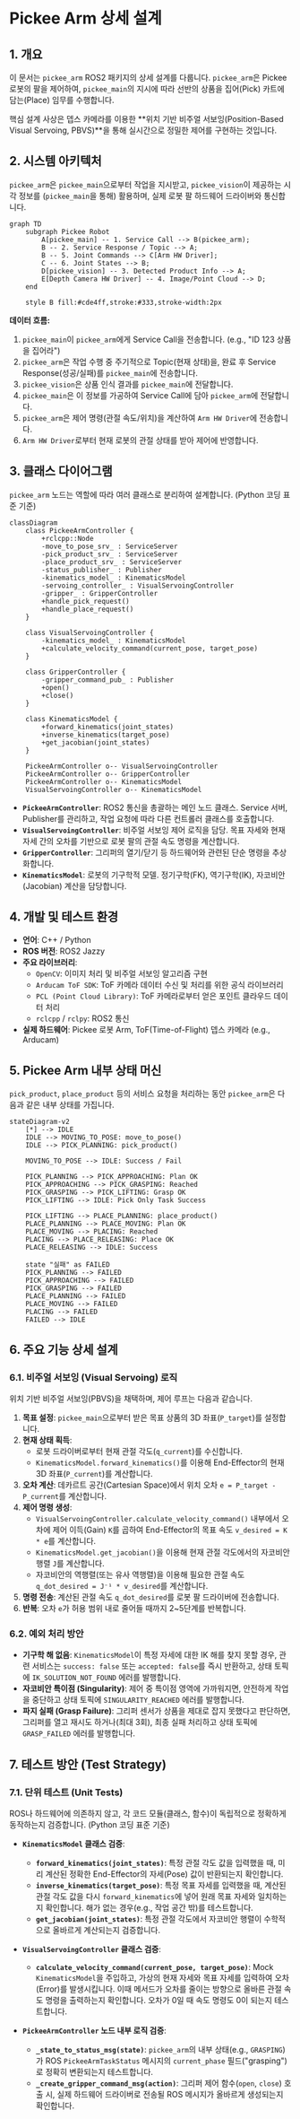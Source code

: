 # Pickee Arm 상세 설계

## 1. 개요

이 문서는 `pickee_arm` ROS2 패키지의 상세 설계를 다룹니다. `pickee_arm`은 Pickee 로봇의 팔을 제어하여, `pickee_main`의 지시에 따라 선반의 상품을 집어(Pick) 카트에 담는(Place) 임무를 수행합니다.

핵심 설계 사상은 뎁스 카메라를 이용한 **위치 기반 비주얼 서보잉(Position-Based Visual Servoing, PBVS)**을 통해 실시간으로 정밀한 제어를 구현하는 것입니다.

## 2. 시스템 아키텍처

`pickee_arm`은 `pickee_main`으로부터 작업을 지시받고, `pickee_vision`이 제공하는 시각 정보를 (`pickee_main`을 통해) 활용하며, 실제 로봇 팔 하드웨어 드라이버와 통신합니다.

```mermaid
graph TD
    subgraph Pickee Robot
        A[pickee_main] -- 1. Service Call --> B(pickee_arm);
        B -- 2. Service Response / Topic --> A;
        B -- 5. Joint Commands --> C[Arm HW Driver];
        C -- 6. Joint States --> B;
        D[pickee_vision] -- 3. Detected Product Info --> A;
        E[Depth Camera HW Driver] -- 4. Image/Point Cloud --> D;
    end

    style B fill:#cde4ff,stroke:#333,stroke-width:2px
```

**데이터 흐름:**

1.  `pickee_main`이 `pickee_arm`에게 Service Call을 전송합니다. (e.g., "ID 123 상품을 집어라")
2.  `pickee_arm`은 작업 수행 중 주기적으로 Topic(현재 상태)을, 완료 후 Service Response(성공/실패)를 `pickee_main`에 전송합니다.
3.  `pickee_vision`은 상품 인식 결과를 `pickee_main`에 전달합니다.
4.  `pickee_main`은 이 정보를 가공하여 Service Call에 담아 `pickee_arm`에 전달합니다.
5.  `pickee_arm`은 제어 명령(관절 속도/위치)을 계산하여 `Arm HW Driver`에 전송합니다.
6.  `Arm HW Driver`로부터 현재 로봇의 관절 상태를 받아 제어에 반영합니다.

## 3. 클래스 다이어그램

`pickee_arm` 노드는 역할에 따라 여러 클래스로 분리하여 설계합니다. (Python 코딩 표준 기준)

```mermaid
classDiagram
    class PickeeArmController {
        +rclcpp::Node
        -move_to_pose_srv_ : ServiceServer
        -pick_product_srv_ : ServiceServer
        -place_product_srv_ : ServiceServer
        -status_publisher_ : Publisher
        -kinematics_model_ : KinematicsModel
        -servoing_controller_ : VisualServoingController
        -gripper_ : GripperController
        +handle_pick_request()
        +handle_place_request()
    }

    class VisualServoingController {
        -kinematics_model_ : KinematicsModel
        +calculate_velocity_command(current_pose, target_pose)
    }

    class GripperController {
        -gripper_command_pub_ : Publisher
        +open()
        +close()
    }

    class KinematicsModel {
        +forward_kinematics(joint_states)
        +inverse_kinematics(target_pose)
        +get_jacobian(joint_states)
    }

    PickeeArmController o-- VisualServoingController
    PickeeArmController o-- GripperController
    PickeeArmController o-- KinematicsModel
    VisualServoingController o-- KinematicsModel
```

-   **`PickeeArmController`**: ROS2 통신을 총괄하는 메인 노드 클래스. Service 서버, Publisher를 관리하고, 작업 요청에 따라 다른 컨트롤러 클래스를 호출합니다.
-   **`VisualServoingController`**: 비주얼 서보잉 제어 로직을 담당. 목표 자세와 현재 자세 간의 오차를 기반으로 로봇 팔의 관절 속도 명령을 계산합니다.
-   **`GripperController`**: 그리퍼의 열기/닫기 등 하드웨어와 관련된 단순 명령을 추상화합니다.
-   **`KinematicsModel`**: 로봇의 기구학적 모델. 정기구학(FK), 역기구학(IK), 자코비안(Jacobian) 계산을 담당합니다.

## 4. 개발 및 테스트 환경
- **언어**: C++ / Python
- **ROS 버전**: ROS2 Jazzy
- **주요 라이브러리**:
  - `OpenCV`: 이미지 처리 및 비주얼 서보잉 알고리즘 구현
  - `Arducam ToF SDK`: ToF 카메라 데이터 수신 및 처리를 위한 공식 라이브러리
  - `PCL (Point Cloud Library)`: ToF 카메라로부터 얻은 포인트 클라우드 데이터 처리
  - `rclcpp` / `rclpy`: ROS2 통신
- **실제 하드웨어**: Pickee 로봇 Arm, ToF(Time-of-Flight) 뎁스 카메라 (e.g., Arducam)

## 5. Pickee Arm 내부 상태 머신

`pick_product`, `place_product` 등의 서비스 요청을 처리하는 동안 `pickee_arm`은 다음과 같은 내부 상태를 가집니다.

```mermaid
stateDiagram-v2
    [*] --> IDLE
    IDLE --> MOVING_TO_POSE: move_to_pose()
    IDLE --> PICK_PLANNING: pick_product()
    
    MOVING_TO_POSE --> IDLE: Success / Fail

    PICK_PLANNING --> PICK_APPROACHING: Plan OK
    PICK_APPROACHING --> PICK_GRASPING: Reached
    PICK_GRASPING --> PICK_LIFTING: Grasp OK
    PICK_LIFTING --> IDLE: Pick Only Task Success
    
    PICK_LIFTING --> PLACE_PLANNING: place_product()
    PLACE_PLANNING --> PLACE_MOVING: Plan OK
    PLACE_MOVING --> PLACING: Reached
    PLACING --> PLACE_RELEASING: Place OK
    PLACE_RELEASING --> IDLE: Success

    state "실패" as FAILED
    PICK_PLANNING --> FAILED
    PICK_APPROACHING --> FAILED
    PICK_GRASPING --> FAILED
    PLACE_PLANNING --> FAILED
    PLACE_MOVING --> FAILED
    PLACING --> FAILED
    FAILED --> IDLE
```

## 6. 주요 기능 상세 설계

### 6.1. 비주얼 서보잉 (Visual Servoing) 로직

위치 기반 비주얼 서보잉(PBVS)을 채택하며, 제어 루프는 다음과 같습니다.

1.  **목표 설정**: `pickee_main`으로부터 받은 목표 상품의 3D 좌표(`P_target`)를 설정합니다.
2.  **현재 상태 획득**:
    -   로봇 드라이버로부터 현재 관절 각도(`q_current`)를 수신합니다.
    -   `KinematicsModel.forward_kinematics()`를 이용해 End-Effector의 현재 3D 좌표(`P_current`)를 계산합니다.
3.  **오차 계산**: 데카르트 공간(Cartesian Space)에서 위치 오차 `e = P_target - P_current`를 계산합니다.
4.  **제어 명령 생성**:
    -   `VisualServoingController.calculate_velocity_command()` 내부에서 오차에 제어 이득(Gain) `K`를 곱하여 End-Effector의 목표 속도 `v_desired = K * e`를 계산합니다.
    -   `KinematicsModel.get_jacobian()`을 이용해 현재 관절 각도에서의 자코비안 행렬 `J`를 계산합니다.
    -   자코비안의 역행렬(또는 유사 역행렬)을 이용해 필요한 관절 속도 `q_dot_desired = J⁻¹ * v_desired`를 계산합니다.
5.  **명령 전송**: 계산된 관절 속도 `q_dot_desired`를 로봇 팔 드라이버에 전송합니다.
6.  **반복**: 오차 `e`가 허용 범위 내로 줄어들 때까지 2~5단계를 반복합니다.

### 6.2. 예외 처리 방안

-   **기구학 해 없음**: `KinematicsModel`이 특정 자세에 대한 IK 해를 찾지 못할 경우, 관련 서비스는 `success: false` 또는 `accepted: false`를 즉시 반환하고, 상태 토픽에 `IK_SOLUTION_NOT_FOUND` 에러를 발행합니다.
-   **자코비안 특이점 (Singularity)**: 제어 중 특이점 영역에 가까워지면, 안전하게 작업을 중단하고 상태 토픽에 `SINGULARITY_REACHED` 에러를 발행합니다.
-   **파지 실패 (Grasp Failure)**: 그리퍼 센서가 상품을 제대로 잡지 못했다고 판단하면, 그리퍼를 열고 재시도 하거나(최대 3회), 최종 실패 처리하고 상태 토픽에 `GRASP_FAILED` 에러를 발행합니다.

## 7. 테스트 방안 (Test Strategy)

### 7.1. 단위 테스트 (Unit Tests)
ROS나 하드웨어에 의존하지 않고, 각 코드 모듈(클래스, 함수)이 독립적으로 정확하게 동작하는지 검증합니다. (Python 코딩 표준 기준)

-   **`KinematicsModel` 클래스 검증**:
    -   **`forward_kinematics(joint_states)`**: 특정 관절 각도 값을 입력했을 때, 미리 계산된 정확한 End-Effector의 자세(Pose) 값이 반환되는지 확인합니다.
    -   **`inverse_kinematics(target_pose)`**: 특정 목표 자세를 입력했을 때, 계산된 관절 각도 값을 다시 `forward_kinematics`에 넣어 원래 목표 자세와 일치하는지 확인합니다. 해가 없는 경우(e.g., 작업 공간 밖)를 테스트합니다.
    -   **`get_jacobian(joint_states)`**: 특정 관절 각도에서 자코비안 행렬이 수학적으로 올바르게 계산되는지 검증합니다.

-   **`VisualServoingController` 클래스 검증**:
    -   **`calculate_velocity_command(current_pose, target_pose)`**: Mock `KinematicsModel`을 주입하고, 가상의 현재 자세와 목표 자세를 입력하여 오차(Error)를 발생시킵니다. 이때 메서드가 오차를 줄이는 방향으로 올바른 관절 속도 명령을 출력하는지 확인합니다. 오차가 0일 때 속도 명령도 0이 되는지 테스트합니다.

-   **`PickeeArmController` 노드 내부 로직 검증**:
    -   **`_state_to_status_msg(state)`**: `pickee_arm`의 내부 상태(e.g., `GRASPING`)가 ROS `PickeeArmTaskStatus` 메시지의 `current_phase` 필드("grasping")로 정확히 변환되는지 테스트합니다.
    -   **`_create_gripper_command_msg(action)`**: 그리퍼 제어 함수(`open`, `close`) 호출 시, 실제 하드웨어 드라이버로 전송될 ROS 메시지가 올바르게 생성되는지 확인합니다.
